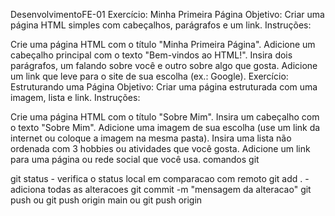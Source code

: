 DesenvolvimentoFE-01
Exercício: Minha Primeira Página
Objetivo: Criar uma página HTML simples com cabeçalhos, parágrafos e um link. Instruções:

Crie uma página HTML com o título "Minha Primeira Página". Adicione um cabeçalho principal
com o texto "Bem-vindos ao HTML!". Insira dois parágrafos, um falando sobre você e outro sobre algo que gosta. Adicione um link que leve para o site de sua escolha (ex.: Google).
Exercício: Estruturando uma Página
Objetivo: Criar uma página estruturada com uma imagem, lista e link. Instruções:

Crie uma página HTML com o título "Sobre Mim". Insira um cabeçalho
com o texto "Sobre Mim". Adicione uma imagem de sua escolha (use um link da internet ou coloque a imagem na mesma pasta). Insira uma lista não ordenada com 3 hobbies ou atividades que você gosta. Adicione um link para uma página ou rede social que você usa.
comandos git

git status - verifica o status local em comparacao com remoto git add . - adiciona todas as alteracoes git commit -m "mensagem da alteracao" git push ou git push origin main ou git push origin